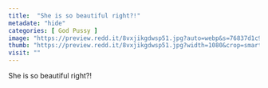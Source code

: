 ```yaml
---
title:  "She is so beautiful right?!"
metadate: "hide"
categories: [ God Pussy ]
image: "https://preview.redd.it/8vxjikgdwsp51.jpg?auto=webp&s=76837d1c9922bf01156862969468c4a9783de00c"
thumb: "https://preview.redd.it/8vxjikgdwsp51.jpg?width=1080&crop=smart&auto=webp&s=0e8c96ad8e767609084162a0ac0a139fa2b5c844"
visit: ""
---
```

She is so beautiful right?!
